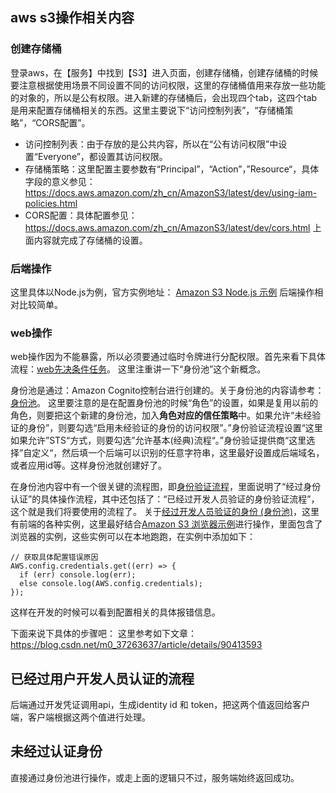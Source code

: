 ## aws s3操作相关内容
### 创建存储桶
登录aws，在【服务】中找到【S3】进入页面，创建存储桶，创建存储桶的时候要注意根据使用场景不同设置不同的访问权限，这里的存储桶值用来存放一些功能的对象的，所以是公有权限。进入新建的存储桶后，会出现四个tab，这四个tab是用来配置存储桶相关的东西。这里主要说下“访问控制列表”，“存储桶策略”，“CORS配置”。
* 访问控制列表：由于存放的是公共内容，所以在“公有访问权限”中设置“Everyone”，都设置其访问权限。
* 存储桶策略：这里配置主要参数有“Principal”，“Action”，”Resource“，具体字段的意义参见：https://docs.aws.amazon.com/zh_cn/AmazonS3/latest/dev/using-iam-policies.html
* CORS配置：具体配置参见：https://docs.aws.amazon.com/zh_cn/AmazonS3/latest/dev/cors.html
上面内容就完成了存储桶的设置。
### 后端操作
这里具体以Node.js为例，官方实例地址：
[Amazon S3 Node.js 示例](https://docs.aws.amazon.com/zh_cn/sdk-for-javascript/v2/developer-guide/s3-node-examples.html)
后端操作相对比较简单。
### web操作
web操作因为不能暴露，所以必须要通过临时令牌进行分配权限。首先来看下具体流程：[web先决条件任务](https://docs.aws.amazon.com/zh_cn/sdk-for-javascript/v2/developer-guide/s3-example-photos-view.html)。
这里注重讲一下“身份池”这个新概念。

身份池是通过：Amazon Cognito控制台进行创建的。关于身份池的内容请参考：[身份池](https://docs.aws.amazon.com/zh_cn/cognito/latest/developerguide/cognito-identity.html)。
这里要注意的是在配置身份池的时候“角色”的设置，如果是复用以前的角色，则要把这个新建的身份池，加入**角色对应的信任策略**中。如果允许“未经验证的身份”，则要勾选“启用未经验证的身份的访问权限”。”身份验证流程设置“这里如果允许”STS“方式，则要勾选”允许基本(经典)流程“。”身份验证提供商“这里选择”自定义“，然后填一个后端可以识别的任意字符串，这里最好设置成后端域名，或者应用id等。这样身份池就创建好了。

在身份池内容中有一个很关键的流程图，即[身份验证流程](https://docs.aws.amazon.com/zh_cn/cognito/latest/developerguide/authentication-flow.html)，里面说明了“经过身份认证”的具体操作流程，其中还包括了：“已经过开发人员验证的身份验证流程”，这个就是我们将要使用的流程了。
关于[经过开发人员验证的身份 (身份池)](https://docs.aws.amazon.com/zh_cn/cognito/latest/developerguide/developer-authenticated-identities.html#getting-a-token-server-side)，这里有前端的各种实例，这里最好结合[Amazon S3 浏览器示例](https://docs.aws.amazon.com/zh_cn/sdk-for-javascript/v2/developer-guide/s3-browser-examples.html)进行操作，里面包含了浏览器的实例，这些实例可以在本地跑跑，在实例中添加如下：
```
// 获取具体配置错误原因
AWS.config.credentials.get((err) => {
  if (err) console.log(err);
  else console.log(AWS.config.credentials);
});
```
这样在开发的时候可以看到配置相关的具体报错信息。

下面来说下具体的步骤吧：
这里参考如下文章：https://blog.csdn.net/m0_37263637/article/details/90413593
## 已经过用户开发人员认证的流程
后端通过开发凭证调用api，生成identity id 和 token，把这两个值返回给客户端，客户端根据这两个值进行处理。

## 未经过认证身份
直接通过身份池进行操作，或走上面的逻辑只不过，服务端始终返回成功。
